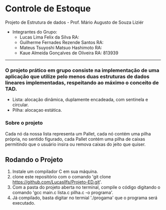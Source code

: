 # Controle de Estoque
Projeto de Estrutura de dados - Prof. Mário Augusto de Souza Liziér

* Integrantes do Grupo:
  * Lucas Lima Felix da Silva            RA:
  * Guilherme Fernades Rezende Santos    RA: 
  * Mateus Tsuyoshi Matsuo Hashimoto     RA:
  * Kaue Almeida Gonçalves de Oliveira   RA: 813939
----
### O projeto prático em grupo consiste na implementação de uma aplicação que utilize pelo menos duas estruturas de dados lineares implementadas,  respeitando ao máximo o conceito de TAD.
* Lista: alocação dinâmica, duplamente encadeada, com sentinela e circular.
* Pilha: alocaçao estática.

### Sobre o projeto 
Cada nó da nossa lista representa um Pallet, cada nó contém uma pilha própria, no sentido figurado, cada Pallet contém uma pilha de caixas permitindo que o usuário insira ou remova caixas do jeito que quiser.

## Rodando o Projeto
1. Instale um compilador C em sua máquina.
2. clone este repositório com o comando 'git clone https://github.com/Lucasllfs/Projeto-ED.git'.
3. Com a pasta do projeto aberta no terminal, compile o código digitando o comando 'gcc main.c lista.c pilha.c -o programa'.
4. Já compilado, basta digitar no termial './progama' que o programa será executado.

